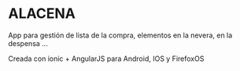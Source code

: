 ALACENA
=================

App para gestión de lista de la compra, elementos en la nevera, en la despensa ...

Creada con ionic + AngularJS para Android, IOS y FirefoxOS
